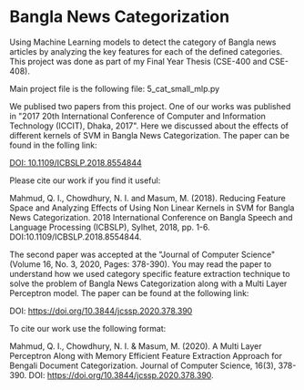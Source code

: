 # Bangla News Categorization
Using Machine Learning models to detect the category of Bangla news articles by analyzing the key features for each of the defined categories. This project was done as part of my Final Year Thesis (CSE-400 and CSE-408).

Main project file is the following file:
5_cat_small_mlp.py

We publised two papers from this project. One of our works was published in "2017 20th International Conference of Computer and Information Technology (ICCIT), Dhaka, 2017". Here we discussed about the effects of different kernels of SVM in Bangla News Categorization. The paper can be found in the folling link:

[DOI: 10.1109/ICBSLP.2018.8554844](10.1109/ICBSLP.2018.8554844)

Please cite our work if you find it useful:

Mahmud, Q. I., Chowdhury, N. I. and Masum, M. (2018). Reducing Feature Space and Analyzing Effects of Using Non Linear Kernels in SVM for Bangla News Categorization. 2018 International Conference on Bangla Speech and Language Processing (ICBSLP), Sylhet, 2018, pp. 1-6. DOI:10.1109/ICBSLP.2018.8554844.

The second paper was accepted at the "Journal of Computer Science" (Volume 16, No. 3, 2020, Pages: 378-390). You may read the paper to understand how we used category specific feature extraction technique to solve the problem of Bangla News Categorization along with a Multi Layer Perceptron model. The paper can be found at the following link:

DOI: https://doi.org/10.3844/jcssp.2020.378.390

To cite our work use the following format:

Mahmud, Q. I., Chowdhury, N. I. & Masum, M. (2020). A Multi Layer Perceptron Along with Memory Efficient Feature Extraction Approach for Bengali Document Categorization. Journal of Computer Science, 16(3), 378-390. DOI: https://doi.org/10.3844/jcssp.2020.378.390.
